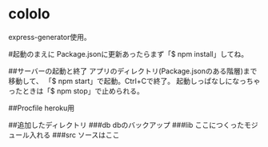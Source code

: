 # cololo

express-generator使用。

#起動のまえに
Package.jsonに更新あったらまず「$ npm install」してね。

##サーバーの起動と終了
アプリのディレクトリ(Package.jsonのある階層)まで移動して、
「$ npm start」で起動。Ctrl+Cで終了。
起動しっぱなしになっちゃったときは「$ npm stop」で止められる。

##Procfile
heroku用

##追加したディレクトリ
###db
dbのバックアップ
###lib
ここにつくったモジュール入れる
###src
ソースはここ
